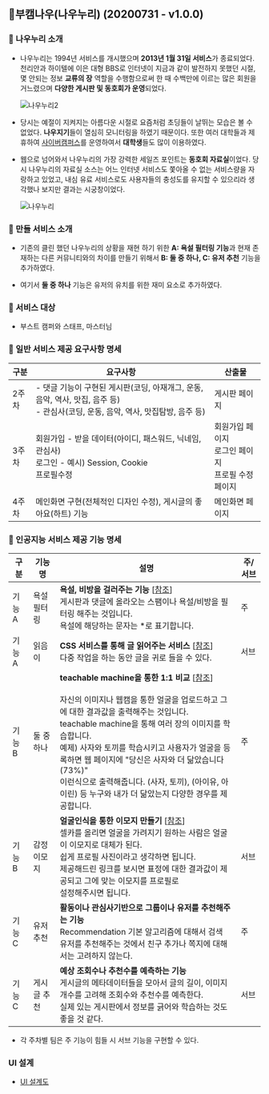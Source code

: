 ## :two_men_holding_hands: ​부캠나우(나우누리) (20200731 - v1.0.0)

### :pushpin: 나우누리 소개

- 나우누리는 1994년 서비스를 개시했으며 **2013년 1월 31일 서비스**가 종료되었다. 천리안과 하이텔에 이은 대형 BBS로 인터넷이 지금과 같이 발전하지 못했던 시절, 몇 안되는 정보 **교류의 장** 역할을 수행함으로써 한 때 수백만에 이르는 많은 회원을 거느렸으며 **다양한 게시판 및 동호회가 운영**되었다.

  ![나우누리2](https://user-images.githubusercontent.com/33643752/89039259-b1c36700-d37c-11ea-927e-0b650ebf6969.gif)

- 당시는 예절이 지켜지는 아름다운 시절로 요즘처럼 초딩들이 날뛰는 모습은 볼 수 없었다. **나우지기**들이 열심히 모니터링을 하였기 때문이다. 또한 여러 대학들과 제휴하여 <u>사이버캠퍼스</u>를 운영하여서 **대학생**들도 많이 이용하였다.

- 웹으로 넘어와서 나우누리의 가장 강력한 세일즈 포인트는 **동호회 자료실**이었다. 당시 나우누리의 자료실 소스는 어느 인터넷 서비스도 쫓아올 수 없는 서비스량을 자랑하고 있었고, 내심 유료 서비스로도 사용자들의 충성도를 유지할 수 있으리라 생각했나 보지만 결과는 시궁창이었다.

  

  ![나우누리](https://user-images.githubusercontent.com/33643752/89039227-a40de180-d37c-11ea-889d-6ab1dab66a1b.jpg)

  

### :closed_book: 만들 서비스 소개

- 기존의 클린 했던 나우누리의 상황을 재현 하기 위한 **A: 욕설 필터링 기능**과 현재 존재하는 다른 커뮤니티와의 차이를 만들기 위해서 **B: 둘 중 하나, C: 유저 추천** 기능을 추가하였다.

- 여기서 **둘 중 하나** 기능은 유저의 유치를 위한 재미 요소로 추가하였다.

  

### :man: 서비스 대상

- 부스트 캠퍼와 스태프, 마스터님



### :book: 일반 서비스 제공 요구사항 명세

| 구분  | 요구사항                                                     | 산출물                                                     |
| ----- | ------------------------------------------------------------ | ---------------------------------------------------------- |
| 2주차 | - 댓글 기능이 구현된 게시판(코딩, 아재개그, 운동, 음악, 역사, 맛집, 음주 등)<br />- 관심사(코딩, 운동, 음악, 역사, 맛집탐방, 음주 등) | 게시판 페이지                                              |
| 3주차 | 회원가입 - 받을 데이터(아이디, 패스워드, 닉네임, 관심사)<br />로그인 - 예시) Session, Cookie<br />프로필수정 | 회원가입 페이지<br />로그인 페이지<br />프로필 수정 페이지 |
| 4주차 | 메인화면 구현(전체적인 디자인 수정), 게시글의 좋아요(하트) 기능 | 메인화면 페이지                                            |



### :book: 인공지능 서비스 제공 기능 명세

| 구분   | 기능명      | 설명                                                         | 주/서브 |
| ------ | ----------- | ------------------------------------------------------------ | ------- |
| 기능 A | 욕설 필터링 | **욕설, 비방을 걸러주는 기능** [[참조](https://github.com/hjh010501/appropriate-filetering)]<br />게시판과 댓글에 올라오는 스팸이나 욕설/비방을 필터링 해주는 것입니다.<br />욕설에 해당하는 문자는 *로 표기합니다. | 주      |
| 기능 A | 읽음이      | **CSS 서비스를 통해 글 읽어주는 서비스** [[참조](https://www.ncloud.com/product/aiService/css)]<br />다중 작업을 하는 동안 글을 귀로 들을 수 있다. | 서브    |
| 기능 B | 둘 중 하나  | **teachable machine을 통한 1:1 비교** [[참조](https://teachablemachine.withgoogle.com/train)]<br /><br />자신의 이미지나 웹캠을 통한 얼굴을 업로드하고 그에 대한 결과값을 출력해주는 것입니다.<br />teachable machine을 통해 여러 장의 이미지를 학습합니다.<br />예제) 사자와 토끼를 학습시키고 사용자가 얼굴을 등록하면 웹 페이지에 "당신은 사자와 더 닮았습니다(73%)"<br />이런식으로 출력해줍니다. (사자, 토끼), (아이유, 아이린) 등 누구와 내가 더 닮았는지 다양한 경우를 제공합니다. | 주      |
| 기능 B | 감정 이모지 | **얼굴인식을 통한 이모지 만들기** [[참조](https://www.ncloud.com/product/aiService/cfr)]<br />셀카를 올리면 얼굴을 가려지기 원하는 사람은 얼굴이 이모지로 대체가 된다.<br />쉽게 프로필 사진이라고 생각하면 됩니다.<br />제공해드린 링크를 보시면 표정에 대한 결과값이 제공되고 그에 맞는 이모지를 프로필로<br />설정해주시면 됩니다. | 서브    |
| 기능 C | 유저 추천   | **활동이나 관심사기반으로 그룹이나 유저를 추천해주는 기능**<br />Recommendation 기본 알고리즘에 대해서 검색<br />유저를 추천해주는 것에서 친구 추가나 쪽지에 대해서는 고려하지 않는다. | 주      |
| 기능 C | 게시글 추천 | **예상 조회수나 추천수를 예측하는 기능**<br />게시글의 메타데이터들을 모아서 글의 길이, 이미지 개수를 고려해 조회수와 추천수를 예측한다. <br />실제 있는 게시판에서 정보를 긁어와 학습하는 것도 좋을 것 같다. | 서브    |

- 각 주차별 팀은 주 기능이 힘들 시 서브 기능을 구현할 수 있다.

### UI 설계
- [UI 설계도](https://docs.google.com/presentation/d/10_LDhi5gE6HRMyb9G11cD4XZKgyufq62Za5Njs0RkBU/edit#slide=id.g86ac92521f_0_10)

